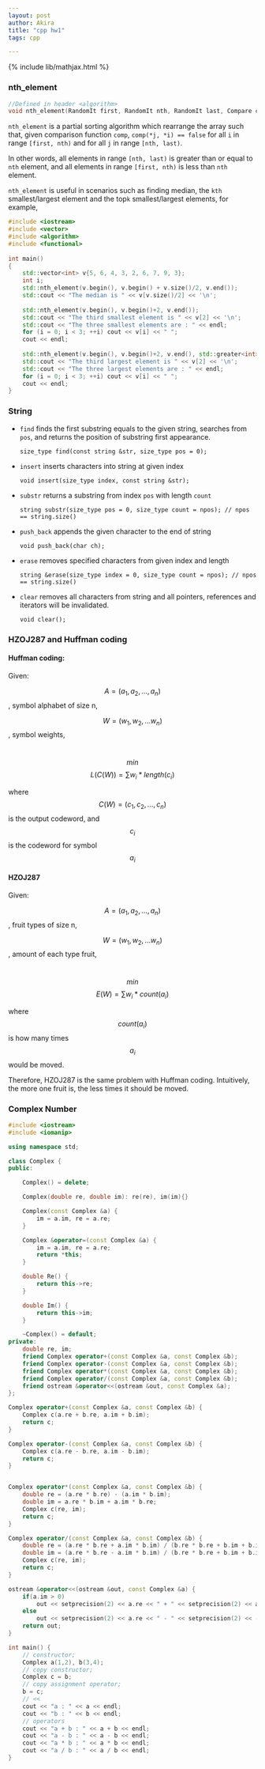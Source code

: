 ```yaml
---
layout: post
author: Akira
title: "cpp hw1"
tags: cpp

---
```


{% include lib/mathjax.html %}


<script type="text/javascript" async
  src="https://cdnjs.cloudflare.com/ajax/libs/mathjax/2.7.5/MathJax.js?config=TeX-MML-AM_CHTML">
</script>


<script type="text/x-mathjax-config">
  MathJax.Hub.Config({
    extensions: [
      "MathMenu.js",
      "MathZoom.js",
      "AssistiveMML.js",
      "a11y/accessibility-menu.js"
    ],
    jax: ["input/TeX", "output/CommonHTML"],
    TeX: {
      extensions: [
        "AMSmath.js",
        "AMSsymbols.js",
        "noErrors.js",
        "noUndefined.js",
      ]
    }
  });
</script>



### nth_element 

```c++
//Defined in header <algorithm>
void nth_element(RandomIt first, RandomIt nth, RandomIt last, Compare comp);
```

`nth_element`  is a partial sorting algorithm which rearrange the array such that, given comparison function `comp`, `comp(*j, *i) == false` for all `i` in range `[first, nth)` and for all `j` in range `[nth, last)`. 

In other words, all elements in range `[nth, last)` is greater than or equal to `nth` element, and all elements in range `[first, nth)` is less than `nth` element. 

`nth_element` is useful in scenarios such as finding median, the `kth` smallest/largest element and the top`k` smallest/largest elements, for example,

```c++
#include <iostream>
#include <vector>
#include <algorithm>
#include <functional>
 
int main()
{
    std::vector<int> v{5, 6, 4, 3, 2, 6, 7, 9, 3};
 	int i;
    std::nth_element(v.begin(), v.begin() + v.size()/2, v.end());
    std::cout << "The median is " << v[v.size()/2] << '\n';
    
    std::nth_element(v.begin(), v.begin()+2, v.end());
    std::cout << "The third smallest element is " << v[2] << '\n';
    std::cout << "The three smallest elements are : " << endl;
    for (i = 0; i < 3; ++i) cout << v[i] << " ";
    cout << endl;
 
    std::nth_element(v.begin(), v.begin()+2, v.end(), std::greater<int>());
    std::cout << "The third largest element is " << v[2] << '\n';
    std::cout << "The three largest elements are : " << endl;
    for (i = 0; i < 3; ++i) cout << v[i] << " ";
    cout << endl;
}
```



### String

- `find` finds the first substring equals to the given string, searches from `pos`, and returns the position of substring first appearance. 

  ```
  size_type find(const string &str, size_type pos = 0);
  ```

- `insert` inserts characters into string at given index

  ```
  void insert(size_type index, const string &str);
  ```

- `substr` returns a substring from index `pos` with length `count`

  ```
  string substr(size_type pos = 0, size_type count = npos); // npos == string.size()
  ```

- `push_back` appends the given character to the end of string

  ```
  void push_back(char ch);
  ```

- `erase` removes specified characters from given index and length

  ```
  string &erase(size_type index = 0, size_type count = npos); // npos == string.size()
  ```

- `clear` removes all characters from string and all pointers, references and iterators will be invalidated. 

  ```
  void clear();
  ```



### HZOJ287 and Huffman coding

#### Huffman coding:

Given:

 $$A = (a_1, a_2, ... , a_n)$$, symbol alphabet of size n, 

$$W = (w_1, w_2, ... w_n)$$, symbol weights,

​												$$min$$  $$L(C(W)) = \sum{w_i * length(c_i)}$$

where $$C(W) = (c_1, c_2, ..., c_n)$$ is the output codeword, and $$c_i$$ is the codeword for symbol $$a_i$$

#### HZOJ287

Given:

 $$A = (a_1, a_2, ... , a_n)$$, fruit types of size n, 

$$W = (w_1, w_2, ... w_n)$$, amount of each type fruit,

​												$$min$$  $$E(W) = \sum{w_i * count(a_i)}$$

where $$count(a_i)$$ is how many times $$a_i$$ would be moved. 

Therefore, HZOJ287 is the same problem with Huffman coding. Intuitively, the more one fruit is, the less times it should be moved. 



### Complex Number

```c++
#include <iostream>
#include <iomanip>

using namespace std;

class Complex {
public:

    Complex() = delete;

    Complex(double re, double im): re(re), im(im){}

    Complex(const Complex &a) {
        im = a.im, re = a.re;
    }

    Complex &operator=(const Complex &a) {
        im = a.im, re = a.re;
        return *this;
    } 

    double Re() {
        return this->re;
    }

    double Im() {
        return this->im;
    }

    ~Complex() = default;
private:
    double re, im;
    friend Complex operator+(const Complex &a, const Complex &b);
    friend Complex operator-(const Complex &a, const Complex &b);
    friend Complex operator*(const Complex &a, const Complex &b);
    friend Complex operator/(const Complex &a, const Complex &b);
    friend ostream &operator<<(ostream &out, const Complex &a);
};

Complex operator+(const Complex &a, const Complex &b) {
    Complex c(a.re + b.re, a.im + b.im);
    return c;
}

Complex operator-(const Complex &a, const Complex &b) {
    Complex c(a.re - b.re, a.im - b.im);
    return c;
}


Complex operator*(const Complex &a, const Complex &b) {
    double re = (a.re * b.re) - (a.im * b.im);
    double im = a.re * b.im + a.im * b.re;
    Complex c(re, im);
    return c;
}

Complex operator/(const Complex &a, const Complex &b) {
    double re = (a.re * b.re + a.im * b.im) / (b.re * b.re + b.im + b.im);
    double im = (a.re * b.re - a.im * b.im) / (b.re * b.re + b.im + b.im);
    Complex c(re, im);
    return c;
}

ostream &operator<<(ostream &out, const Complex &a) {
    if(a.im > 0) 
        out << setprecision(2) << a.re << " + " << setprecision(2) << a.im << "i";
    else 
        out << setprecision(2) << a.re << " - " << setprecision(2) << -a.im << "i";
    return out;
}

int main() {
    // constructor;
    Complex a(1,2), b(3,4);
    // copy constructor;
    Complex c = b;
    // copy assignment operator;
    b = c;
    // <<
    cout << "a : " << a << endl;
    cout << "b : " << b << endl;
    // operators
    cout << "a + b : " << a + b << endl;
    cout << "a - b : " << a - b << endl;
    cout << "a * b : " << a * b << endl;
    cout << "a / b : " << a / b << endl;
}

```

